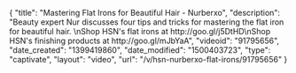 {
    "title": "Mastering Flat Irons for Beautiful Hair - Nurberxo",
    "description": "Beauty expert Nur discusses four tips and tricks for mastering the flat iron for beautiful hair. \nShop HSN's flat irons at http:\/\/goo.gl\/j5DtHD\nShop HSN's finishing products at http:\/\/goo.gl\/mJbYaA",
    "videoid": "91795656",
    "date_created": "1399419860",
    "date_modified": "1500403723",
    "type": "captivate",
    "layout": "video",
    "url": "\/v\/hsn-nurberxo-flat-irons\/91795656"
}